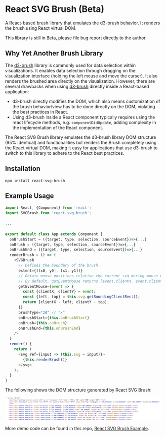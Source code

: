 # React SVG Brush (Beta)

A React-based brush library that emulates the [d3-brush](https://github.com/d3/d3-brush) behavior. It renders the brush using React virtual DOM.

This library is still in Beta, please file bug report directly to the author.

## Why Yet Another Brush Library

The [d3-brush](https://github.com/d3/d3-brush) library is commonly used for data selection within visualizations. It enables data selection through dragging on the visualization interface (holding the left mouse and move the curser). It also renders the brushed area directly on the visualization. However, there are several drawbacks when using [d3-brush](https://github.com/d3/d3-brush) directly inside a React-based application:

- d3-brush directly modifies the DOM, which also means customization of the brush behavior/view has to be done directly on the DOM, violating the best practices in React.
- Using d3-brush inside a React component typically requires using the react lifecycle methods, e.g. `componentDidUpdate`, adding complexity in the implementation of the React component.

The React SVG Brush library emulates the d3-brush library DOM structure (95% identical) and functionalities but renders the Brush completely using the React virtual DOM, making it easy for applications that use d3-brush to switch to this library to adhere to the React best practices.

## Installation

```
npm install react-svg-brush
```

## Example Usage

```javascript
import React, {Component} from 'react';
import SVGBrush from 'react-svg-brush';

...

export default class App extends Component {
  onBrushStart = ({target, type, selection, sourceEvent})=>{...}
  onBrush = ({target, type, selection, sourceEvent})=>{...}
  onBrushEnd = ({target, type, selection, sourceEvent})=>{...}
  renderBrush = () => (
    <SVGBrush
      // Defines the boundary of the brush
      extent={[[x0, y0], [x1, y1]]}
      // Obtain mouse positions relative the current svg during mouse events.
      // By default, getEventMouse returns [event.clientX, event.clientY]
      getEventMouse={event => {
        const {clientX, clientY} = event;
        const {left, top} = this.svg.getBoundingClientRect();
        return [clientX - left, clientY - top];
      }}
      brushType="2d" // "x"
      onBrushStart={this.onBrushStart}
      onBrush={this.onBrush}
      onBrushEnd={this.onBrushEnd}
    />
  )
  render() {
    return (
      <svg ref={input => (this.svg = input)}>
        {this.renderBrush()}
      </svg>
    );
  }
}
```

The following shows the DOM structure generated by React SVG Brush:

![](/docs/dom-structure.png)

More demo code can be found in this repo, [React SVG Brush Example](https://github.com/kenns29/react-svg-brush-example).

